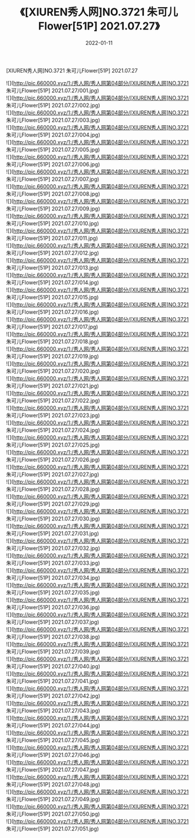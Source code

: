 ﻿---
layout: post
title:  《[XIUREN秀人网]NO.3721 朱可儿Flower[51P] 2021.07.27》
date:   2022-01-11
img: http://pic.660000.xyz/1:/秀人网/秀人网第04部分/[XIUREN秀人网]NO.3721 朱可儿Flower[51P] 2021.07.27/000.jpg
categories: [美女, 清纯, 唯美]
---

[XIUREN秀人网]NO.3721 朱可儿Flower[51P] 2021.07.27

 ![](http://pic.660000.xyz/1:/秀人网/秀人网第04部分/[XIUREN秀人网]NO.3721 朱可儿Flower[51P] 2021.07.27/001.jpg) <br>![](http://pic.660000.xyz/1:/秀人网/秀人网第04部分/[XIUREN秀人网]NO.3721 朱可儿Flower[51P] 2021.07.27/002.jpg) <br>![](http://pic.660000.xyz/1:/秀人网/秀人网第04部分/[XIUREN秀人网]NO.3721 朱可儿Flower[51P] 2021.07.27/003.jpg) <br>![](http://pic.660000.xyz/1:/秀人网/秀人网第04部分/[XIUREN秀人网]NO.3721 朱可儿Flower[51P] 2021.07.27/004.jpg) <br>![](http://pic.660000.xyz/1:/秀人网/秀人网第04部分/[XIUREN秀人网]NO.3721 朱可儿Flower[51P] 2021.07.27/005.jpg) <br>![](http://pic.660000.xyz/1:/秀人网/秀人网第04部分/[XIUREN秀人网]NO.3721 朱可儿Flower[51P] 2021.07.27/006.jpg) <br>![](http://pic.660000.xyz/1:/秀人网/秀人网第04部分/[XIUREN秀人网]NO.3721 朱可儿Flower[51P] 2021.07.27/007.jpg) <br>![](http://pic.660000.xyz/1:/秀人网/秀人网第04部分/[XIUREN秀人网]NO.3721 朱可儿Flower[51P] 2021.07.27/008.jpg) <br>![](http://pic.660000.xyz/1:/秀人网/秀人网第04部分/[XIUREN秀人网]NO.3721 朱可儿Flower[51P] 2021.07.27/009.jpg) <br>![](http://pic.660000.xyz/1:/秀人网/秀人网第04部分/[XIUREN秀人网]NO.3721 朱可儿Flower[51P] 2021.07.27/010.jpg) <br>![](http://pic.660000.xyz/1:/秀人网/秀人网第04部分/[XIUREN秀人网]NO.3721 朱可儿Flower[51P] 2021.07.27/011.jpg) <br>![](http://pic.660000.xyz/1:/秀人网/秀人网第04部分/[XIUREN秀人网]NO.3721 朱可儿Flower[51P] 2021.07.27/012.jpg) <br>![](http://pic.660000.xyz/1:/秀人网/秀人网第04部分/[XIUREN秀人网]NO.3721 朱可儿Flower[51P] 2021.07.27/013.jpg) <br>![](http://pic.660000.xyz/1:/秀人网/秀人网第04部分/[XIUREN秀人网]NO.3721 朱可儿Flower[51P] 2021.07.27/014.jpg) <br>![](http://pic.660000.xyz/1:/秀人网/秀人网第04部分/[XIUREN秀人网]NO.3721 朱可儿Flower[51P] 2021.07.27/015.jpg) <br>![](http://pic.660000.xyz/1:/秀人网/秀人网第04部分/[XIUREN秀人网]NO.3721 朱可儿Flower[51P] 2021.07.27/016.jpg) <br>![](http://pic.660000.xyz/1:/秀人网/秀人网第04部分/[XIUREN秀人网]NO.3721 朱可儿Flower[51P] 2021.07.27/017.jpg) <br>![](http://pic.660000.xyz/1:/秀人网/秀人网第04部分/[XIUREN秀人网]NO.3721 朱可儿Flower[51P] 2021.07.27/018.jpg) <br>![](http://pic.660000.xyz/1:/秀人网/秀人网第04部分/[XIUREN秀人网]NO.3721 朱可儿Flower[51P] 2021.07.27/019.jpg) <br>![](http://pic.660000.xyz/1:/秀人网/秀人网第04部分/[XIUREN秀人网]NO.3721 朱可儿Flower[51P] 2021.07.27/020.jpg) <br>![](http://pic.660000.xyz/1:/秀人网/秀人网第04部分/[XIUREN秀人网]NO.3721 朱可儿Flower[51P] 2021.07.27/021.jpg) <br>![](http://pic.660000.xyz/1:/秀人网/秀人网第04部分/[XIUREN秀人网]NO.3721 朱可儿Flower[51P] 2021.07.27/022.jpg) <br>![](http://pic.660000.xyz/1:/秀人网/秀人网第04部分/[XIUREN秀人网]NO.3721 朱可儿Flower[51P] 2021.07.27/023.jpg) <br>![](http://pic.660000.xyz/1:/秀人网/秀人网第04部分/[XIUREN秀人网]NO.3721 朱可儿Flower[51P] 2021.07.27/024.jpg) <br>![](http://pic.660000.xyz/1:/秀人网/秀人网第04部分/[XIUREN秀人网]NO.3721 朱可儿Flower[51P] 2021.07.27/025.jpg) <br>![](http://pic.660000.xyz/1:/秀人网/秀人网第04部分/[XIUREN秀人网]NO.3721 朱可儿Flower[51P] 2021.07.27/026.jpg) <br>![](http://pic.660000.xyz/1:/秀人网/秀人网第04部分/[XIUREN秀人网]NO.3721 朱可儿Flower[51P] 2021.07.27/027.jpg) <br>![](http://pic.660000.xyz/1:/秀人网/秀人网第04部分/[XIUREN秀人网]NO.3721 朱可儿Flower[51P] 2021.07.27/028.jpg) <br>![](http://pic.660000.xyz/1:/秀人网/秀人网第04部分/[XIUREN秀人网]NO.3721 朱可儿Flower[51P] 2021.07.27/029.jpg) <br>![](http://pic.660000.xyz/1:/秀人网/秀人网第04部分/[XIUREN秀人网]NO.3721 朱可儿Flower[51P] 2021.07.27/030.jpg) <br>![](http://pic.660000.xyz/1:/秀人网/秀人网第04部分/[XIUREN秀人网]NO.3721 朱可儿Flower[51P] 2021.07.27/031.jpg) <br>![](http://pic.660000.xyz/1:/秀人网/秀人网第04部分/[XIUREN秀人网]NO.3721 朱可儿Flower[51P] 2021.07.27/032.jpg) <br>![](http://pic.660000.xyz/1:/秀人网/秀人网第04部分/[XIUREN秀人网]NO.3721 朱可儿Flower[51P] 2021.07.27/033.jpg) <br>![](http://pic.660000.xyz/1:/秀人网/秀人网第04部分/[XIUREN秀人网]NO.3721 朱可儿Flower[51P] 2021.07.27/034.jpg) <br>![](http://pic.660000.xyz/1:/秀人网/秀人网第04部分/[XIUREN秀人网]NO.3721 朱可儿Flower[51P] 2021.07.27/035.jpg) <br>![](http://pic.660000.xyz/1:/秀人网/秀人网第04部分/[XIUREN秀人网]NO.3721 朱可儿Flower[51P] 2021.07.27/036.jpg) <br>![](http://pic.660000.xyz/1:/秀人网/秀人网第04部分/[XIUREN秀人网]NO.3721 朱可儿Flower[51P] 2021.07.27/037.jpg) <br>![](http://pic.660000.xyz/1:/秀人网/秀人网第04部分/[XIUREN秀人网]NO.3721 朱可儿Flower[51P] 2021.07.27/038.jpg) <br>![](http://pic.660000.xyz/1:/秀人网/秀人网第04部分/[XIUREN秀人网]NO.3721 朱可儿Flower[51P] 2021.07.27/039.jpg) <br>![](http://pic.660000.xyz/1:/秀人网/秀人网第04部分/[XIUREN秀人网]NO.3721 朱可儿Flower[51P] 2021.07.27/040.jpg) <br>![](http://pic.660000.xyz/1:/秀人网/秀人网第04部分/[XIUREN秀人网]NO.3721 朱可儿Flower[51P] 2021.07.27/041.jpg) <br>![](http://pic.660000.xyz/1:/秀人网/秀人网第04部分/[XIUREN秀人网]NO.3721 朱可儿Flower[51P] 2021.07.27/042.jpg) <br>![](http://pic.660000.xyz/1:/秀人网/秀人网第04部分/[XIUREN秀人网]NO.3721 朱可儿Flower[51P] 2021.07.27/043.jpg) <br>![](http://pic.660000.xyz/1:/秀人网/秀人网第04部分/[XIUREN秀人网]NO.3721 朱可儿Flower[51P] 2021.07.27/044.jpg) <br>![](http://pic.660000.xyz/1:/秀人网/秀人网第04部分/[XIUREN秀人网]NO.3721 朱可儿Flower[51P] 2021.07.27/045.jpg) <br>![](http://pic.660000.xyz/1:/秀人网/秀人网第04部分/[XIUREN秀人网]NO.3721 朱可儿Flower[51P] 2021.07.27/046.jpg) <br>![](http://pic.660000.xyz/1:/秀人网/秀人网第04部分/[XIUREN秀人网]NO.3721 朱可儿Flower[51P] 2021.07.27/047.jpg) <br>![](http://pic.660000.xyz/1:/秀人网/秀人网第04部分/[XIUREN秀人网]NO.3721 朱可儿Flower[51P] 2021.07.27/048.jpg) <br>![](http://pic.660000.xyz/1:/秀人网/秀人网第04部分/[XIUREN秀人网]NO.3721 朱可儿Flower[51P] 2021.07.27/049.jpg) <br>![](http://pic.660000.xyz/1:/秀人网/秀人网第04部分/[XIUREN秀人网]NO.3721 朱可儿Flower[51P] 2021.07.27/050.jpg) <br>![](http://pic.660000.xyz/1:/秀人网/秀人网第04部分/[XIUREN秀人网]NO.3721 朱可儿Flower[51P] 2021.07.27/051.jpg) <br>